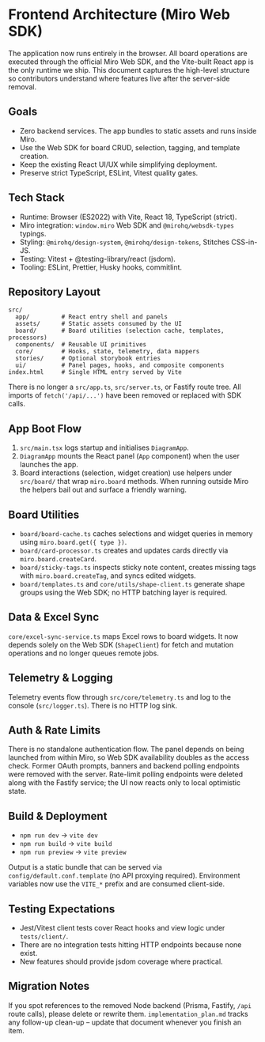 # Frontend Architecture (Miro Web SDK)

The application now runs entirely in the browser. All board operations are executed through the official Miro Web SDK, and the Vite-built React app is the only runtime we ship. This document captures the high-level structure so contributors understand where features live after the server-side removal.

## Goals

- Zero backend services. The app bundles to static assets and runs inside Miro.
- Use the Web SDK for board CRUD, selection, tagging, and template creation.
- Keep the existing React UI/UX while simplifying deployment.
- Preserve strict TypeScript, ESLint, Vitest quality gates.

## Tech Stack

- Runtime: Browser (ES2022) with Vite, React 18, TypeScript (strict).
- Miro integration: `window.miro` Web SDK and `@mirohq/websdk-types` typings.
- Styling: `@mirohq/design-system`, `@mirohq/design-tokens`, Stitches CSS-in-JS.
- Testing: Vitest + @testing-library/react (jsdom).
- Tooling: ESLint, Prettier, Husky hooks, commitlint.

## Repository Layout

```
src/
  app/         # React entry shell and panels
  assets/      # Static assets consumed by the UI
  board/       # Board utilities (selection cache, templates, processors)
  components/  # Reusable UI primitives
  core/        # Hooks, state, telemetry, data mappers
  stories/     # Optional storybook entries
  ui/          # Panel pages, hooks, and composite components
index.html     # Single HTML entry served by Vite
```

There is no longer a `src/app.ts`, `src/server.ts`, or Fastify route tree. All imports of `fetch('/api/...')` have been removed or replaced with SDK calls.

## App Boot Flow

1. `src/main.tsx` logs startup and initialises `DiagramApp`.
2. `DiagramApp` mounts the React panel (`App` component) when the user launches the app.
3. Board interactions (selection, widget creation) use helpers under `src/board/` that wrap `miro.board` methods. When running outside Miro the helpers bail out and surface a friendly warning.

## Board Utilities

- `board/board-cache.ts` caches selections and widget queries in memory using `miro.board.get({ type })`.
- `board/card-processor.ts` creates and updates cards directly via `miro.board.createCard`.
- `board/sticky-tags.ts` inspects sticky note content, creates missing tags with `miro.board.createTag`, and syncs edited widgets.
- `board/templates.ts` and `core/utils/shape-client.ts` generate shape groups using the Web SDK; no HTTP batching layer is required.

## Data & Excel Sync

`core/excel-sync-service.ts` maps Excel rows to board widgets. It now depends solely on the Web SDK (`ShapeClient`) for fetch and mutation operations and no longer queues remote jobs.

## Telemetry & Logging

Telemetry events flow through `src/core/telemetry.ts` and log to the console (`src/logger.ts`). There is no HTTP log sink.

## Auth & Rate Limits

There is no standalone authentication flow. The panel depends on being launched from within Miro, so Web SDK availability doubles as the access check. Former OAuth prompts, banners and backend polling endpoints were removed with the server. Rate-limit polling endpoints were deleted along with the Fastify service; the UI now reacts only to local optimistic state.

## Build & Deployment

- `npm run dev` → `vite dev`
- `npm run build` → `vite build`
- `npm run preview` → `vite preview`

Output is a static bundle that can be served via `config/default.conf.template` (no API proxying required). Environment variables now use the `VITE_*` prefix and are consumed client-side.

## Testing Expectations

- Jest/Vitest client tests cover React hooks and view logic under `tests/client/`.
- There are no integration tests hitting HTTP endpoints because none exist.
- New features should provide jsdom coverage where practical.

## Migration Notes

If you spot references to the removed Node backend (Prisma, Fastify, `/api` route calls), please delete or rewrite them. `implementation_plan.md` tracks any follow-up clean-up – update that document whenever you finish an item.
